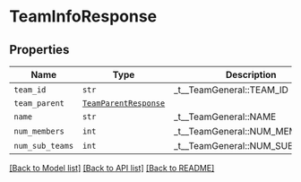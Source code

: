 # TeamInfoResponse



## Properties
Name | Type | Description | Notes
------------ | ------------- | ------------- | -------------
| `team_id` | ```str``` |  _t__TeamGeneral::TEAM_ID  |  |
| `team_parent` | [```TeamParentResponse```](TeamParentResponse.md) |    |  |
| `name` | ```str``` |  _t__TeamGeneral::NAME  |  |
| `num_members` | ```int``` |  _t__TeamGeneral::NUM_MEMBERS  |  |
| `num_sub_teams` | ```int``` |  _t__TeamGeneral::NUM_SUB_TEAMS  |  |

[[Back to Model list]](../README.md#documentation-for-models) [[Back to API list]](../README.md#documentation-for-api-endpoints) [[Back to README]](../README.md)


